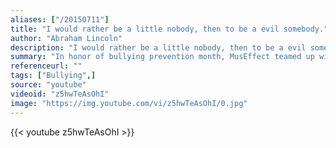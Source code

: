 ```yaml
---
aliases: ["/20150711"]
title: "I would rather be a little nobody, then to be a evil somebody."
author: "Abraham Lincoln"
description: "I would rather be a little nobody, then to be a evil somebody. - Abraham Lincoln quotes from GetInspired365.com"
summary: "In honor of bullying prevention month, MusEffect teamed up with their resident poet, Azure Antoinette to create a PSA to inspire action against cyberbullying. With the mission of their dance company being to encourage dialogue on social issues through our art, it was clear to them that they needed to face this topic head on."
referenceurl: ""
tags: ["Bullying",]
source: "youtube"
videoid: "z5hwTeAsOhI"
image: "https://img.youtube.com/vi/z5hwTeAsOhI/0.jpg"
---
```


{{< youtube z5hwTeAsOhI >}}
